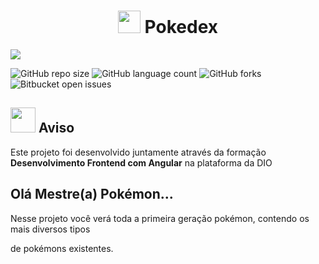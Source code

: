 <h1 align="center">
<img src="https://uxwing.com/wp-content/themes/uxwing/download/brands-and-social-media/pokemon-icon.png" width="36px">
Pokedex</h1>


<img align="center" src="https://d31xsmoz1lk3y3.cloudfront.net/games/imgur/y5U6bmY.jpg">


![GitHub repo size](https://img.shields.io/github/repo-size/Uxtraordinario/PokedexDio?style=for-the-badge)
![GitHub language count](https://img.shields.io/github/languages/count/Uxtraordinario/PokedexDio?style=for-the-badge)
![GitHub forks](https://img.shields.io/github/forks/Uxtraordinario/PokedexDio?style=for-the-badge)
![Bitbucket open issues](https://img.shields.io/bitbucket/issues/Uxtraordinario/PokedexDio?style=for-the-badge)


<h2>
   <img src="https://cdn.pixabay.com/photo/2016/08/06/07/59/pokemon-go-1574003_1280.png" width="40px">
   Aviso</h2>
Este projeto foi desenvolvido juntamente através da formação <b>Desenvolvimento Frontend com Angular</b> na plataforma da DIO

<h2>Olá Mestre(a) Pokémon...</h2>
<p>Nesse projeto você verá toda a primeira geração pokémon, contendo os mais diversos tipos </p>
<p>de pokémons existentes. </p>

